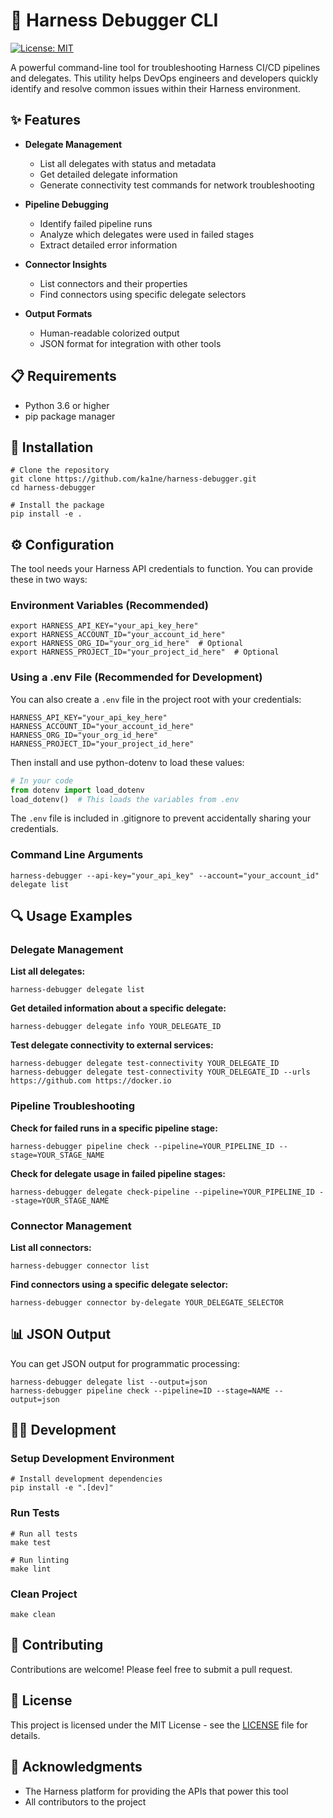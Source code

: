 # 🚀 Harness Debugger CLI

[![License: MIT](https://img.shields.io/badge/License-MIT-blue.svg)](https://opensource.org/licenses/MIT)

A powerful command-line tool for troubleshooting Harness CI/CD pipelines and delegates. This utility helps DevOps engineers and developers quickly identify and resolve common issues within their Harness environment.

## ✨ Features

- **Delegate Management**
  - List all delegates with status and metadata
  - Get detailed delegate information
  - Generate connectivity test commands for network troubleshooting

- **Pipeline Debugging**
  - Identify failed pipeline runs
  - Analyze which delegates were used in failed stages
  - Extract detailed error information

- **Connector Insights**
  - List connectors and their properties
  - Find connectors using specific delegate selectors

- **Output Formats**
  - Human-readable colorized output
  - JSON format for integration with other tools

## 📋 Requirements

- Python 3.6 or higher
- pip package manager

## 🔧 Installation

```
# Clone the repository
git clone https://github.com/ka1ne/harness-debugger.git
cd harness-debugger

# Install the package
pip install -e .
```

## ⚙️ Configuration

The tool needs your Harness API credentials to function. You can provide these in two ways:

### Environment Variables (Recommended)

```
export HARNESS_API_KEY="your_api_key_here"
export HARNESS_ACCOUNT_ID="your_account_id_here"
export HARNESS_ORG_ID="your_org_id_here"  # Optional
export HARNESS_PROJECT_ID="your_project_id_here"  # Optional
```

### Using a .env File (Recommended for Development)

You can also create a `.env` file in the project root with your credentials:

```
HARNESS_API_KEY="your_api_key_here"
HARNESS_ACCOUNT_ID="your_account_id_here"
HARNESS_ORG_ID="your_org_id_here"
HARNESS_PROJECT_ID="your_project_id_here"
```

Then install and use python-dotenv to load these values:

```python
# In your code
from dotenv import load_dotenv
load_dotenv()  # This loads the variables from .env
```

The `.env` file is included in .gitignore to prevent accidentally sharing your credentials.

### Command Line Arguments

```
harness-debugger --api-key="your_api_key" --account="your_account_id" delegate list
```

## 🔍 Usage Examples

### Delegate Management

**List all delegates:**
```
harness-debugger delegate list
```

**Get detailed information about a specific delegate:**
```
harness-debugger delegate info YOUR_DELEGATE_ID
```

**Test delegate connectivity to external services:**
```
harness-debugger delegate test-connectivity YOUR_DELEGATE_ID
harness-debugger delegate test-connectivity YOUR_DELEGATE_ID --urls https://github.com https://docker.io
```

### Pipeline Troubleshooting

**Check for failed runs in a specific pipeline stage:**
```
harness-debugger pipeline check --pipeline=YOUR_PIPELINE_ID --stage=YOUR_STAGE_NAME
```

**Check for delegate usage in failed pipeline stages:**
```
harness-debugger delegate check-pipeline --pipeline=YOUR_PIPELINE_ID --stage=YOUR_STAGE_NAME
```

### Connector Management

**List all connectors:**
```
harness-debugger connector list
```

**Find connectors using a specific delegate selector:**
```
harness-debugger connector by-delegate YOUR_DELEGATE_SELECTOR
```

## 📊 JSON Output

You can get JSON output for programmatic processing:

```
harness-debugger delegate list --output=json
harness-debugger pipeline check --pipeline=ID --stage=NAME --output=json
```

## 👨‍💻 Development

### Setup Development Environment

```
# Install development dependencies
pip install -e ".[dev]"
```

### Run Tests

```
# Run all tests
make test

# Run linting
make lint
```

### Clean Project

```
make clean
```

## 🤝 Contributing

Contributions are welcome! Please feel free to submit a pull request.

## 📜 License

This project is licensed under the MIT License - see the [LICENSE](LICENSE) file for details.

## 🙏 Acknowledgments

- The Harness platform for providing the APIs that power this tool
- All contributors to the project
